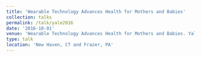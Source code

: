 ```yaml
---
title: 'Wearable Technology Advances Health for Mothers and Babies'
collection: talks
permalink: /talk/yale2016
date: '2016-10-01'
venue: 'Wearable Technology Advances Health for Mothers and Babies. Yale Tech Summit presentation with Owen Montgomery. New Haven, CT. October, 2016. Also presented to Teva in Frazer, PA, November, 2016'
type: talk
location: 'New Haven, CT and Frazer, PA'
---
```


